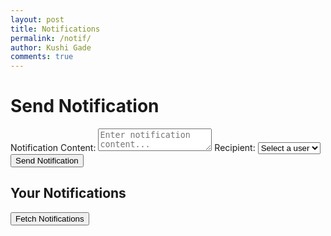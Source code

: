 ```yaml
---
layout: post
title: Notifications
permalink: /notif/
author: Kushi Gade
comments: true
---
```


<!-- Link to the external CSS file -->
<link rel="stylesheet" href="{{ site.baseurl }}/assets/css/notif_styles.css">
<h1 class="page-title">Send Notification</h1>
<div class="form-container">
    <form id="notificationForm">
        <label for="content">Notification Content:</label>
        <textarea id="content" name="content" required placeholder="Enter notification content..."></textarea>
        <label for="recipient_id">Recipient:</label>
        <select id="recipient_id" name="recipient_id" required>
            <option value="" disabled selected>Select a user</option>
        </select>
        <button type="submit" class="primary-btn">Send Notification</button>
    </form>
    <div id="message" class="message"></div>
</div>

<h2 class="section-title">Your Notifications</h2>
<div id="notificationsList" class="notifications-container"></div>
<button id="fetchNotifications" class="primary-btn">Fetch Notifications</button>

<script type="module">
  import { pythonURI, fetchOptions } from '{{ site.baseurl }}/assets/js/api/config.js';
  console.log("Notification script loaded");

 // Function to populate the user dropdown
async function populateUserDropdown() {
  try {
    // Call the endpoint that returns users with id and name
   const response = await fetch(`${pythonURI}/api/users/id-name`, {
        ...fetchOptions,
        method: 'GET',
        headers: {
          'Content-Type': 'application/json',
        },
      });


    if (!response.ok) {
      const errorMessage = await response.text();
      throw new Error(`Failed to fetch users: ${response.statusText} - ${errorMessage}`);
    }

    // Get the list of users from the response
    const users = await response.json();

    // Get the dropdown element by ID
    const userDropdown = document.getElementById('recipient_id');

    // Clear the existing options and add a default prompt
    userDropdown.innerHTML = '<option value="" disabled selected>Select a user</option>';

    // Loop through the users and add them as options
    users.forEach(user => {
      const option = document.createElement('option');
      option.value = user.id;  // Use the user's id as the option value
      option.textContent = user.name;  // Use the user's name as the option text
      userDropdown.appendChild(option);
    });
  } catch (error) {
    console.error('Error populating user dropdown:', error);
    alert('Failed to load user list. Please try again.');
  }
}


  // Handle the form submission to create a new notification
  document.getElementById("notificationForm").addEventListener("submit", async function(event) {
    event.preventDefault();
    
    const postData = {
      content: document.getElementById("content").value,
      recipient_id: document.getElementById("recipient_id").value, // Selected user ID
    };
    console.log("Notification Data:", postData);

    try {
      const response = await fetch(`${pythonURI}/api/notification`, {
        ...fetchOptions,
        method: 'POST',
        headers: {
          'Content-Type': 'application/json',
        },
        body: JSON.stringify(postData)
      });

      if (!response.ok) {
        const errorMessage = await response.text();
        throw new Error(`Failed to send notification: ${response.statusText} - ${errorMessage}`);
      }
      
      alert("Notification sent successfully!");
    } catch (error) {
      console.error("Error:", error);
      alert("Failed to send notification.");
    }
  });

  // Function to fetch notifications
  async function fetchNotifications() {
    try {
      const response = await fetch(`${pythonURI}/api/notifications`, {
        ...fetchOptions,
        method: 'GET',
        headers: {
          'Content-Type': 'application/json',
        },
      });

      if (!response.ok) {
        const errorMessage = await response.text();
        throw new Error(`Failed to fetch notifications: ${response.statusText} - ${errorMessage}`);
      }

      const notifications = await response.json();
      displayNotifications(notifications);
    } catch (error) {
      console.error("Error:", error);
      alert("Failed to fetch notifications.");
    }
  }

  // Function to display notifications
  function displayNotifications(notifications) {
    const notificationsList = document.getElementById("notificationsList");
    notificationsList.innerHTML = '';

    if (notifications.length === 0) {
      notificationsList.innerHTML = "<p>No notifications available.</p>";
      return;
    }

    notifications.forEach(notification => {
      const notificationElement = document.createElement("div");
      notificationElement.classList.add("notification-item");

      notificationElement.innerHTML = `
        <p style="color: black;"><strong>Notification:</strong> ${notification.content}</p>
        <p style="color: black;"><small>Received at: ${new Date(notification.created_at).toLocaleString()}</small></p>
      `;

      notificationsList.appendChild(notificationElement);
    });
  }

  // Fetch notifications on button click
  document.getElementById("fetchNotifications").addEventListener("click", fetchNotifications);

  // Populate user dropdown on page load
  document.addEventListener('DOMContentLoaded', populateUserDropdown);
</script>
